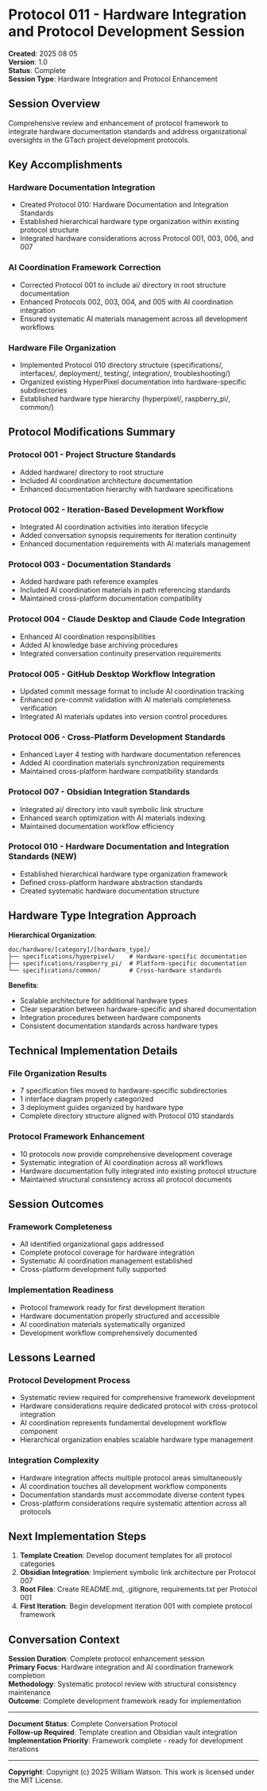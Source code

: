 # Protocol 011 - Hardware Integration and Protocol Development Session

**Created**: 2025 08 05  
**Version**: 1.0  
**Status**: Complete  
**Session Type**: Hardware Integration and Protocol Enhancement

## Session Overview

Comprehensive review and enhancement of protocol framework to integrate hardware documentation standards and address organizational oversights in the GTach project development protocols.

## Key Accomplishments

### Hardware Documentation Integration
- Created Protocol 010: Hardware Documentation and Integration Standards
- Established hierarchical hardware type organization within existing protocol structure
- Integrated hardware considerations across Protocol 001, 003, 006, and 007

### AI Coordination Framework Correction
- Corrected Protocol 001 to include ai/ directory in root structure documentation
- Enhanced Protocols 002, 003, 004, and 005 with AI coordination integration
- Ensured systematic AI materials management across all development workflows

### Hardware File Organization
- Implemented Protocol 010 directory structure (specifications/, interfaces/, deployment/, testing/, integration/, troubleshooting/)
- Organized existing HyperPixel documentation into hardware-specific subdirectories
- Established hardware type hierarchy (hyperpixel/, raspberry_pi/, common/)

## Protocol Modifications Summary

### Protocol 001 - Project Structure Standards
- Added hardware/ directory to root structure
- Included AI coordination architecture documentation
- Enhanced documentation hierarchy with hardware specifications

### Protocol 002 - Iteration-Based Development Workflow  
- Integrated AI coordination activities into iteration lifecycle
- Added conversation synopsis requirements for iteration continuity
- Enhanced documentation requirements with AI materials management

### Protocol 003 - Documentation Standards
- Added hardware path reference examples
- Included AI coordination materials in path referencing standards
- Maintained cross-platform documentation compatibility

### Protocol 004 - Claude Desktop and Claude Code Integration
- Enhanced AI coordination responsibilities
- Added AI knowledge base archiving procedures
- Integrated conversation continuity preservation requirements

### Protocol 005 - GitHub Desktop Workflow Integration
- Updated commit message format to include AI coordination tracking
- Enhanced pre-commit validation with AI materials completeness verification
- Integrated AI materials updates into version control procedures

### Protocol 006 - Cross-Platform Development Standards
- Enhanced Layer 4 testing with hardware documentation references
- Added AI coordination materials synchronization requirements
- Maintained cross-platform hardware compatibility standards

### Protocol 007 - Obsidian Integration Standards
- Integrated ai/ directory into vault symbolic link structure
- Enhanced search optimization with AI materials indexing
- Maintained documentation workflow efficiency

### Protocol 010 - Hardware Documentation and Integration Standards (NEW)
- Established hierarchical hardware type organization framework
- Defined cross-platform hardware abstraction standards
- Created systematic hardware documentation structure

## Hardware Type Integration Approach

**Hierarchical Organization**:
```
doc/hardware/[category]/[hardware_type]/
├── specifications/hyperpixel/    # Hardware-specific documentation
├── specifications/raspberry_pi/  # Platform-specific documentation  
└── specifications/common/        # Cross-hardware standards
```

**Benefits**:
- Scalable architecture for additional hardware types
- Clear separation between hardware-specific and shared documentation
- Integration procedures between hardware components
- Consistent documentation standards across hardware types

## Technical Implementation Details

### File Organization Results
- 7 specification files moved to hardware-specific subdirectories
- 1 interface diagram properly categorized
- 3 deployment guides organized by hardware type
- Complete directory structure aligned with Protocol 010 standards

### Protocol Framework Enhancement
- 10 protocols now provide comprehensive development coverage
- Systematic integration of AI coordination across all workflows
- Hardware documentation fully integrated into existing protocol structure
- Maintained structural consistency across all protocol documents

## Session Outcomes

### Framework Completeness
- All identified organizational gaps addressed
- Complete protocol coverage for hardware integration
- Systematic AI coordination management established
- Cross-platform development fully supported

### Implementation Readiness
- Protocol framework ready for first development iteration
- Hardware documentation properly structured and accessible
- AI coordination materials systematically organized
- Development workflow comprehensively documented

## Lessons Learned

### Protocol Development Process
- Systematic review required for comprehensive framework development
- Hardware considerations require dedicated protocol with cross-protocol integration
- AI coordination represents fundamental development workflow component
- Hierarchical organization enables scalable hardware type management

### Integration Complexity
- Hardware integration affects multiple protocol areas simultaneously
- AI coordination touches all development workflow components
- Documentation standards must accommodate diverse content types
- Cross-platform considerations require systematic attention across all protocols

## Next Implementation Steps

1. **Template Creation**: Develop document templates for all protocol categories
2. **Obsidian Integration**: Implement symbolic link architecture per Protocol 007
3. **Root Files**: Create README.md, .gitignore, requirements.txt per Protocol 001
4. **First Iteration**: Begin development iteration 001 with complete protocol framework

## Conversation Context

**Session Duration**: Complete protocol enhancement session  
**Primary Focus**: Hardware integration and AI coordination framework completion  
**Methodology**: Systematic protocol review with structural consistency maintenance  
**Outcome**: Complete development framework ready for implementation

---

**Document Status**: Complete Conversation Protocol  
**Follow-up Required**: Template creation and Obsidian vault integration  
**Implementation Priority**: Framework complete - ready for development iterations

---

**Copyright**: Copyright (c) 2025 William Watson. This work is licensed under the MIT License.
